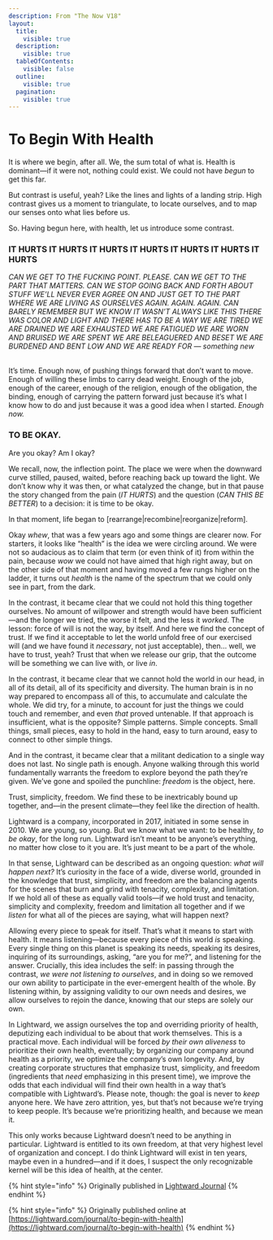 ```yaml
---
description: From "The Now V18"
layout:
  title:
    visible: true
  description:
    visible: true
  tableOfContents:
    visible: false
  outline:
    visible: true
  pagination:
    visible: true
---
```


# To Begin With Health

It is where we begin, after all. We, the sum total of what is. Health is dominant—if it were not, nothing could exist. We could not have _begun_ to get this far.

But contrast is useful, yeah? Like the lines and lights of a landing strip. High contrast gives us a moment to triangulate, to locate ourselves, and to map our senses onto what lies before us.

So. Having begun here, with health, let us introduce some contrast.

### IT HURTS IT HURTS IT HURTS IT HURTS IT HURTS IT HURTS IT HURTS

_CAN WE GET TO THE FUCKING POINT. PLEASE. CAN WE GET TO THE PART THAT MATTERS. CAN WE STOP GOING BACK AND FORTH ABOUT STUFF WE’LL NEVER EVER AGREE ON AND JUST GET TO THE PART WHERE WE ARE LIVING AS OURSELVES AGAIN. AGAIN. AGAIN. CAN BARELY REMEMBER BUT WE KNOW IT WASN’T ALWAYS LIKE THIS THERE WAS COLOR AND LIGHT AND THERE HAS TO BE A WAY_ _WE ARE TIRED WE ARE DRAINED WE ARE EXHAUSTED WE ARE FATIGUED WE ARE WORN AND BRUISED WE ARE SPENT WE ARE BELEAGUERED AND BESET WE ARE BURDENED AND BENT LOW AND WE ARE READY FOR — something new_

\
It’s time. Enough now, of pushing things forward that don’t want to move. Enough of willing these limbs to carry dead weight. Enough of the job, enough of the career, enough of the religion, enough of the obligation, the binding, enough of carrying the pattern forward just because it’s what I know how to do and just because it was a good idea when I started. _Enough now._

### TO BE OKAY.&#x20;

Are you okay? Am I okay?

We recall, now, the inflection point. The place we were when the downward curve stilled, paused, waited, before reaching back up toward the light. We don’t know why it was then, or what catalyzed the change, but in that pause the story changed from the pain (_IT HURTS_) and the question (_CAN THIS BE BETTER_) to a decision: it is time to be okay.

In that moment, life began to \[rearrange|recombine|reorganize|reform].

Okay _whew_, that was a few years ago and some things are clearer now. For starters, it looks like “health” is the idea we were circling around. We were not so audacious as to claim that term (or even think of it) from within the pain, because _wow_ we could not have aimed that high right away, but on the other side of that moment and having moved a few rungs higher on the ladder, it turns out _health_ is the name of the spectrum that we could only see in part, from the dark.

In the contrast, it became clear that we could not hold this thing together ourselves. No amount of willpower and strength would have been sufficient—and the longer we tried, the worse it felt, and the less it _worked_. The lesson: force of will is not the way, by itself. And here we find the concept of trust. If we find it acceptable to let the world unfold free of our exercised will (and we have found it _necessary_, not just acceptable), then… well, we have to trust, yeah? Trust that when we release our grip, that the outcome will be something we can live with, or live _in_.

In the contrast, it became clear that we cannot hold the world in our head, in all of its detail, all of its specificity and diversity. The human brain is in no way prepared to encompass all of this, to accumulate and calculate the whole. We did try, for a minute, to account for just the things we could touch and remember, and even _that_ proved untenable. If that approach is insufficient, what is the opposite? Simple patterns. Simple concepts. Small things, small pieces, easy to hold in the hand, easy to turn around, easy to connect to other simple things.

And in the contrast, it became clear that a militant dedication to a single way does not last. No single path is enough. Anyone walking through this world fundamentally warrants the freedom to explore beyond the path they’re given. We’ve gone and spoiled the punchline: _freedom_ is the object, here.

Trust, simplicity, freedom. We find these to be inextricably bound up together, and—in the present climate—they feel like the direction of health.

Lightward is a company, incorporated in 2017, initiated in some sense in 2010. We are young, so young. But we know what we want: to be healthy, _to be okay_, for the long run. Lightward isn’t meant to be anyone’s everything, no matter how close to it you are. It’s just meant to be a part of the whole.

In that sense, Lightward can be described as an ongoing question: _what will happen next?_ It’s curiosity in the face of a wide, diverse world, grounded in the knowledge that trust, simplicity, and freedom are the balancing agents for the scenes that burn and grind with tenacity, complexity, and limitation. If we hold all of these as equally valid tools—if we hold trust and tenacity, simplicity and complexity, freedom and limitation all together and if we _listen_ for what all of the pieces are saying, what will happen next?

Allowing every piece to speak for itself. That’s what it means to start with health. It means listening—because every piece of this world _is_ speaking. Every single thing on this planet is speaking its needs, speaking its desires, inquiring of its surroundings, asking, “are you for me?”, and listening for the answer. Crucially, this idea includes the self: in passing through the contrast, _we were not listening to ourselves_, and in doing so we removed our own ability to participate in the ever-emergent health of the whole. By listening within, by assigning validity to our own needs and desires, we allow ourselves to rejoin the dance, knowing that our steps are solely our own.

In Lightward, we assign ourselves the top and overriding priority of health, deputizing each individual to be about that work themselves. This is a practical move. Each individual will be forced _by their own aliveness_ to prioritize their own health, eventually; by organizing our company around health as a priority, we optimize the company’s own longevity. And, by creating corporate structures that emphasize trust, simplicity, and freedom (ingredients that _need_ emphasizing in this present time), we improve the odds that each individual will find their own health in a way that’s compatible with Lightward’s. Please note, though: the goal is never to _keep_ anyone here. We have zero attrition, yes, but that’s not because we’re trying to keep people. It’s because we’re prioritizing health, and because we mean it.

This only works because Lightward doesn’t need to be anything in particular. Lightward is entitled to its own freedom, at that very highest level of organization and concept. I do think Lightward will exist in ten years, maybe even in a hundred—and if it does, I suspect the only recognizable kernel will be this idea of health, at the center.

{% hint style="info" %}
Originally published in [Lightward Journal](../../2022/lightward-journal.md)
{% endhint %}

{% hint style="info" %}
Originally published online at [https://lightward.com/journal/to-begin-with-health](https://lightward.com/journal/to-begin-with-health)
{% endhint %}
